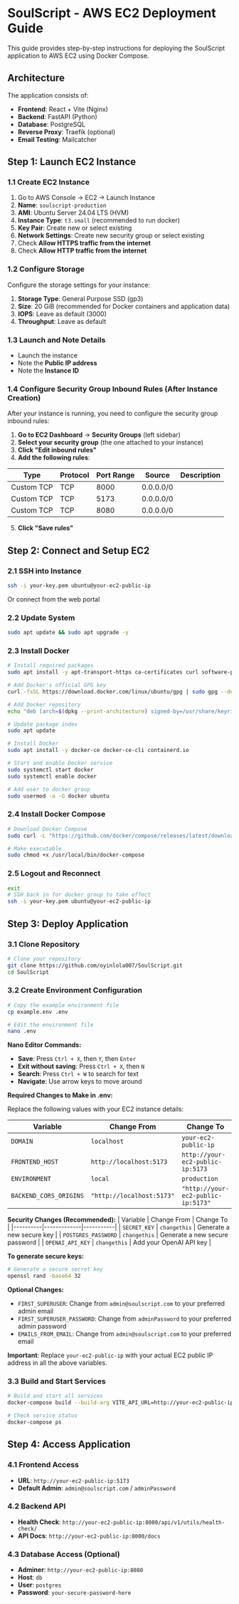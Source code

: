 # SoulScript - AWS EC2 Deployment Guide

This guide provides step-by-step instructions for deploying the SoulScript application to AWS EC2 using Docker Compose.

## Architecture

The application consists of:
- **Frontend**: React + Vite (Nginx)
- **Backend**: FastAPI (Python)
- **Database**: PostgreSQL
- **Reverse Proxy**: Traefik (optional)
- **Email Testing**: Mailcatcher

## Step 1: Launch EC2 Instance

### 1.1 Create EC2 Instance
1. Go to AWS Console → EC2 → Launch Instance
2. **Name**: `soulscript-production`
3. **AMI**: Ubuntu Server 24.04 LTS (HVM)
4. **Instance Type**: `t3.small` (recommended to run docker)
5. **Key Pair**: Create new or select existing
6. **Network Settings**: Create new security group or select existing
7. Check **Allow HTTPS traffic from the internet**
8. Check **Allow HTTP traffic from the internet**

### 1.2 Configure Storage
Configure the storage settings for your instance:

1. **Storage Type**: General Purpose SSD (gp3)
2. **Size**: 20 GiB (recommended for Docker containers and application data)
3. **IOPS**: Leave as default (3000)
4. **Throughput**: Leave as default 

### 1.3 Launch and Note Details
- Launch the instance
- Note the **Public IP address**
- Note the **Instance ID**

### 1.4 Configure Security Group Inbound Rules (After Instance Creation)
After your instance is running, you need to configure the security group inbound rules:

1. **Go to EC2 Dashboard** → **Security Groups** (left sidebar)
2. **Select your security group** (the one attached to your instance)
3. **Click "Edit inbound rules"**
4. **Add the following rules**:

| Type | Protocol | Port Range | Source | Description |
|------|----------|------------|--------|-------------|
| Custom TCP | TCP | 8000 | 0.0.0.0/0 |  |
| Custom TCP | TCP | 5173 | 0.0.0.0/0 |  |
| Custom TCP | TCP | 8080 | 0.0.0.0/0 |  |

5. **Click "Save rules"**

## Step 2: Connect and Setup EC2

### 2.1 SSH into Instance
```bash
ssh -i your-key.pem ubuntu@your-ec2-public-ip
```
Or connect from the web portal

### 2.2 Update System
```bash
sudo apt update && sudo apt upgrade -y
```

### 2.3 Install Docker
```bash
# Install required packages
sudo apt install -y apt-transport-https ca-certificates curl software-properties-common

# Add Docker's official GPG key
curl -fsSL https://download.docker.com/linux/ubuntu/gpg | sudo gpg --dearmor -o /usr/share/keyrings/docker-archive-keyring.gpg

# Add Docker repository
echo "deb [arch=$(dpkg --print-architecture) signed-by=/usr/share/keyrings/docker-archive-keyring.gpg] https://download.docker.com/linux/ubuntu $(lsb_release -cs) stable" | sudo tee /etc/apt/sources.list.d/docker.list > /dev/null

# Update package index
sudo apt update

# Install Docker
sudo apt install -y docker-ce docker-ce-cli containerd.io

# Start and enable Docker service
sudo systemctl start docker
sudo systemctl enable docker

# Add user to docker group
sudo usermod -a -G docker ubuntu
```

### 2.4 Install Docker Compose
```bash
# Download Docker Compose
sudo curl -L "https://github.com/docker/compose/releases/latest/download/docker-compose-$(uname -s)-$(uname -m)" -o /usr/local/bin/docker-compose

# Make executable
sudo chmod +x /usr/local/bin/docker-compose
```

### 2.5 Logout and Reconnect
```bash
exit
# SSH back in for docker group to take effect
ssh -i your-key.pem ubuntu@your-ec2-public-ip
```

## Step 3: Deploy Application

### 3.1 Clone Repository
```bash
# Clone your repository
git clone https://github.com/oyinlola007/SoulScript.git
cd SoulScript

```

### 3.2 Create Environment Configuration
```bash
# Copy the example environment file
cp example.env .env

# Edit the environment file
nano .env
```

**Nano Editor Commands:**
- **Save**: Press `Ctrl + X`, then `Y`, then `Enter`
- **Exit without saving**: Press `Ctrl + X`, then `N`
- **Search**: Press `Ctrl + W` to search for text
- **Navigate**: Use arrow keys to move around

**Required Changes to Make in .env:**

Replace the following values with your EC2 instance details:

| Variable | Change From | Change To |
|----------|-------------|-----------|
| `DOMAIN` | `localhost` | `your-ec2-public-ip` |
| `FRONTEND_HOST` | `http://localhost:5173` | `http://your-ec2-public-ip:5173` |
| `ENVIRONMENT` | `local` | `production` |
| `BACKEND_CORS_ORIGINS` | `"http://localhost:5173"` | `"http://your-ec2-public-ip:5173"` |

**Security Changes (Recommended):**
| Variable | Change From | Change To |
|----------|-------------|-----------|
| `SECRET_KEY` | `changethis` | Generate a new secure key |
| `POSTGRES_PASSWORD` | `changethis` | Generate a new secure password |
| `OPENAI_API_KEY` | `changethis` | Add your OpenAI API key |

**To generate secure keys:**
```bash
# Generate a secure secret key
openssl rand -base64 32
```

**Optional Changes:**
- `FIRST_SUPERUSER`: Change from `admin@soulscript.com` to your preferred admin email
- `FIRST_SUPERUSER_PASSWORD`: Change from `adminPassword` to your preferred admin password
- `EMAILS_FROM_EMAIL`: Change from `admin@soulscript.com` to your preferred email


**Important**: Replace `your-ec2-public-ip` with your actual EC2 public IP address in all the above variables.

### 3.3 Build and Start Services
```bash
# Build and start all services
docker-compose build --build-arg VITE_API_URL=http://your-ec2-public-ip:8000 && docker-compose up -d

# Check service status
docker-compose ps
```
## Step 4: Access Application

### 4.1 Frontend Access
- **URL**: `http://your-ec2-public-ip:5173`
- **Default Admin**: `admin@soulscript.com` / `adminPassword`

### 4.2 Backend API
- **Health Check**: `http://your-ec2-public-ip:8000/api/v1/utils/health-check/`
- **API Docs**: `http://your-ec2-public-ip:8000/docs`

### 4.3 Database Access (Optional)
- **Adminer**: `http://your-ec2-public-ip:8080`
- **Host**: `db`
- **User**: `postgres`
- **Password**: `your-secure-password-here`

